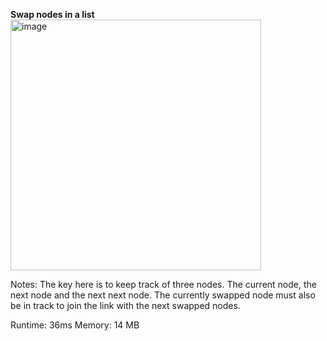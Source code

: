 **Swap nodes in a list**
<img width="401" alt="image" src="https://user-images.githubusercontent.com/25766765/154176836-e362e183-ad2d-41ae-8aff-805c9356c1c2.png">

Notes:
The key here is to keep track of three nodes. The current node, the next node and the next next node. The currently swapped node must also be in track to join the link with the next swapped nodes.

Runtime: 36ms
Memory: 14 MB
